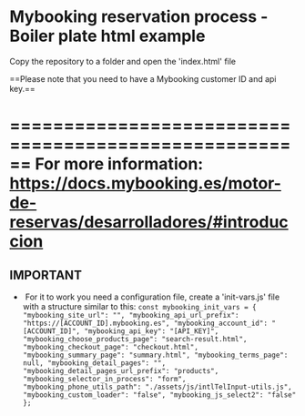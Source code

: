 # Mybooking reservation process - Boiler plate html example

Copy the repository to a folder and open the 'index.html' file

==Please note that you need to have a Mybooking customer ID and api key.==

======================================================
For more information:
https://docs.mybooking.es/motor-de-reservas/desarrolladores/#introduccion
======================================================

## IMPORTANT
-  For it to work you need a configuration file, create a 'init-vars.js' file with a structure similar to this:
		```
		const mybooking_init_vars = {
				"mybooking_site_url": "",
				"mybooking_api_url_prefix": "https://[ACCOUNT_ID].mybooking.es",
				"mybooking_account_id": "[ACCOUNT_ID]",
				"mybooking_api_key": "[API_KEY]",
				"mybooking_choose_products_page": "search-result.html",
				"mybooking_checkout_page": "checkout.html",
				"mybooking_summary_page": "summary.html",
				"mybooking_terms_page": null,
				"mybooking_detail_pages": "",
				"mybooking_detail_pages_url_prefix": "products",
				"mybooking_selector_in_process": "form",
				"mybooking_phone_utils_path": "./assets/js/intlTelInput-utils.js",
				"mybooking_custom_loader": "false",
				"mybooking_js_select2": "false"
		};
		```


